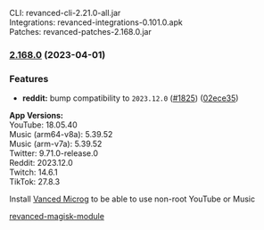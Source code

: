 CLI: revanced-cli-2.21.0-all.jar  
Integrations: revanced-integrations-0.101.0.apk  
Patches: revanced-patches-2.168.0.jar  

### [2.168.0](https://github.com/revanced/revanced-patches/compare/v2.167.0...v2.168.0) (2023-04-01)
### Features
* **reddit:** bump compatibility to `2023.12.0` ([#1825](https://github.com/revanced/revanced-patches/issues/1825)) ([02ece35](https://github.com/revanced/revanced-patches/commit/02ece35fadd1288c36adea502363a7284552e6f6))

  
**App Versions:**  
YouTube: 18.05.40  
Music (arm64-v8a): 5.39.52  
Music (arm-v7a): 5.39.52  
Twitter: 9.71.0-release.0  
Reddit: 2023.12.0  
Twitch: 14.6.1  
TikTok: 27.8.3  

Install [Vanced Microg](https://github.com/TeamVanced/VancedMicroG/releases) to be able to use non-root YouTube or Music  

[revanced-magisk-module](https://github.com/j-hc/revanced-magisk-module)  
